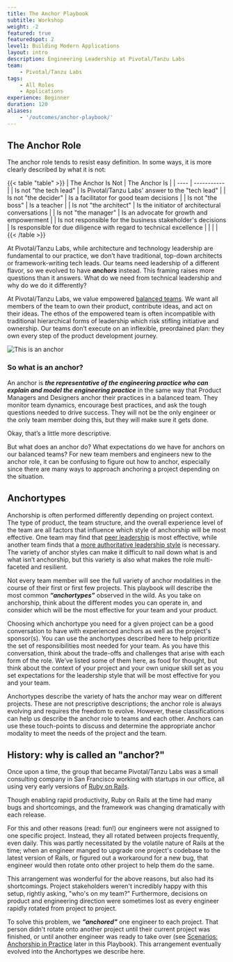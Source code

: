 ```yaml
---
title: The Anchor Playbook
subtitle: Workshop
weight: -2
featured: true
featuredspot: 2
level1: Building Modern Applications
layout: intro
description: Engineering Leadership at Pivotal/Tanzu Labs
team:
    - Pivotal/Tanzu Labs
tags:
    - All Roles
    - Applications
experience: Beginner
duration: 120
aliases:
    - '/outcomes/anchor-playbook/'
---
```


## The Anchor Role

The anchor role tends to resist easy definition. In some ways, it is more clearly described by what it is not:

{{< table "table" >}}
| The Anchor Is Not | The Anchor Is |
| ---- | ----------- |
| Is not "the tech lead" | Is Pivotal/Tanzu Labs' answer to the "tech lead" |
| Is not "the decider" | Is a facilitator for good team decisions |
| Is not "the boss" | Is a teacher |
| Is not "the architect" | Is the initiator of architectural conversations |
| Is not "the manager" | Is an advocate for growth and empowerment |
| Is not responsible for the business stakeholder's decisions | Is responsible for due diligence with regard to technical excellence |
| | |
{{< /table >}}

At Pivotal/Tanzu Labs, while architecture and technology leadership are fundamental to our practice, we don’t have traditional, top-down architects or framework-writing tech leads. Our teams need leadership of a different flavor, so we evolved to have **_anchors_** instead. This framing raises more questions than it answers. What do we need from technical leadership and why do we do it differently?

At Pivotal/Tanzu Labs, we value empowered [balanced teams](/outcomes/application-development/balanced-teams/). We want all members of the team to own their product, contribute ideas, and act on their ideas. The ethos of the empowered team is often incompatible with traditional hierarchical forms of leadership which risk stifling initiative and ownership. Our teams don’t execute on an inflexible, preordained plan: they own every step of the product development journey.

![This is an anchor](/learningpaths/anchor-playbook/images/standing.jpg)

### So what is an anchor?

An anchor is **_the representative of the engineering practice who can explain and model the engineering practice_** in the same way that Product Managers and Designers anchor their practices in a balanced team. They monitor team dynamics, encourage best practices, and ask the tough questions needed to drive success. They will not be the only engineer or the only team member doing this, but they will make sure it gets done.

Okay, that’s a little more descriptive.

But what does an anchor do? What expectations do we have for anchors on our balanced teams? For new team members and engineers new to the anchor role, it can be confusing to figure out how to anchor, especially since there are many ways to approach anchoring a project depending on the situation.

## Anchortypes

Anchorship is often performed differently depending on project context. The type of product, the team structure, and the overall experience level of the team are all factors that influence which style of anchorship will be most effective. One team may find that [peer leadership](/learningpaths/anchor-playbook/the-peer) is most effective, while another team finds that a [more authoritative leadership style](/learningpaths/anchor-playbook/the-captain) is necessary. The variety of anchor styles can make it difficult to nail down what is and what isn’t anchorship, but this variety is also what makes the role multi-faceted and resilient.

Not every team member will see the full variety of anchor modalities in the course of their first or first few projects. This playbook will describe the most common **_“anchortypes”_** observed in the wild. As you take on anchorship, think about the different modes you can operate in, and consider which will be the most effective for your team and your product.

Choosing which anchortype you need for a given project can be a good conversation to have with experienced anchors as well as the project's sponsor(s). You can use the anchortypes described here to help prioritize the set of responsibilities most needed for your team. As you have this conversation, think about the trade-offs and challenges that arise with each form of the role. We’ve listed some of them here, as food for thought, but think about the context of your project and your own unique skill set as you set expectations for the leadership style that will be most effective for you and your team.

Anchortypes describe the variety of hats the anchor may wear on different projects. These are not prescriptive descriptions; the anchor role is always evolving and requires the freedom to evolve. However, these classifications can help us describe the anchor role to teams and each other. Anchors can use these touch-points to discuss and determine the appropriate anchor modality to meet the needs of the project and the team.

## History: why is called an "anchor?"

Once upon a time, the group that became Pivotal/Tanzu Labs was a small consulting company in San Francisco working with startups in our office, all using very early versions of [Ruby on Rails](https://rubyonrails.org/).

Though enabling rapid productivity, Ruby on Rails at the time had many bugs and shortcomings, and the framework was changing dramatically with each release.

For this and other reasons (read: fun!) our engineers were not assigned to one specific project. Instead, they all rotated between projects frequently, even daily. This was partly necessitated by the volatile nature of Rails at the time; when an engineer manged to upgrade one project's codebase to the latest version of Rails, or figured out a workaround for a new bug, that engineer would then rotate onto other project to help them do the same.

This arrangement was wonderful for the above reasons, but also had its shortcomings. Project stakeholders weren't incredibly happy with this setup, rightly asking, "who's on my team?" Furthermore, decisions on product and engineering direction were sometimes lost as every engineer rapidly rotated from project to project.

To solve this problem, we **_"anchored"_** one engineer to each project. That person didn't rotate onto another project until their current project was finished, or until another engineer was ready to take over (see [Scenarios: Anchorship in Practice](/learningpaths/anchor-playbook/anchorship-in-practice) later in this Playbook). This arrangement eventually evolved into the Anchortypes we describe here.
